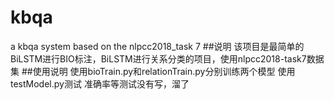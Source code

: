 # kbqa
a kbqa system based on the nlpcc2018_task 7
##说明
该项目是最简单的BiLSTM进行BIO标注，BiLSTM进行关系分类的项目，使用nlpcc2018-task7数据集
##使用说明
使用bioTrain.py和relationTrain.py分别训练两个模型
使用testModel.py测试
准确率等测试没有写，溜了
